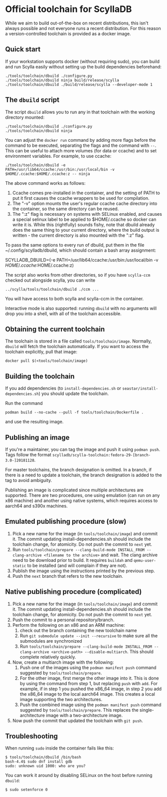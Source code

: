 # Official toolchain for ScyllaDB

While we aim to build out-of-the-box on recent distributions, this isn't
always possible and not everyone runs a recent distribution. For this reason
a version-controlled toolchain is provided as a docker image.

## Quick start

If your workstation supports docker (without requiring sudo), you can build and
run Scylla easily without setting up the build dependencies beforehand:

    ./tools/toolchain/dbuild ./configure.py
    ./tools/toolchain/dbuild ninja build/release/scylla
    ./tools/toolchain/dbuild ./build/release/scylla --developer-mode 1

## The `dbuild` script

The script `dbuild` allows you to run any in that toolchain with
the working directory mounted:

    ./tools/toolchain/dbuild ./configure.py
    ./tools/toolchain/dbuild ninja

You can adjust the `docker run` command by adding more flags before the
command to be executed, separating the flags and the command with `--`.
This can be useful to attach more volumes (for data or ccache) and to
set environment variables. For example, to use ccache:

    ./tools/toolchain/dbuild -e PATH=/usr/lib64/ccache:/usr/bin:/usr/local/bin -v $HOME/.ccache:$HOME/.ccache:z -- ninja

The above command works as follows:
1. Ccache comes pre-installed in the container, and the setting of PATH
   to put it first causes the ccache wrappers to be used for compilation.
2. The "-v" option mounts the user's regular ccache cache directory into the
   container, so the same directory can be reused.
3. The ":z" flag is necessary on systems with SELinux enabled, and causes a
   special selinux label to be applied to $HOME/.ccache so docker can write
   it is. While this (rightfully) sounds fishy, note that dbuild already does
   the same thing to your current directory, where the build output is
   written - the current directory is also mounted with the ":z" flag.

To pass the same options to every run of dbuild, put them in the file
~/.config/scylladb/dbuild, which should contain a bash array assignment:

SCYLLADB_DBUILD=(-e PATH=/usr/lib64/ccache:/usr/bin:/usr/local/bin -v $HOME/.ccache:$HOME/.ccache:z)

The script also works from other directories, so if you have `scylla-ccm` checked
out alongside scylla, you can write


    ../scylla/tools/toolchain/dbuild ./ccm ...

You will have access to both scylla and scylla-ccm in the container.

Interactive mode is also supported: running `dbuild` with no arguments
will drop you into a shell, with all of the toolchain accessible.

## Obtaining the current toolchain

The toolchain is stored in a file called `tools/toolchain/image`. Normally,
`dbuild` will fetch the toolchain automatically. If you want to access
the toolchain explicitly, pull that image:

    docker pull $(<tools/toolchain/image)

## Building the toolchain

If you add dependencies (to `install-dependencies.sh` or
`seastar/install-dependencies.sh`) you should update the toolchain.

Run the command

    podman build --no-cache --pull -f tools/toolchain/Dockerfile .

and use the resulting image.

## Publishing an image

If you're a maintainer, you can tag the image and push it
using `podman push`. Tags follow the format
`scylladb/scylla-toolchain:fedora-29-[branch-3.0-]20181128`.

For master toolchains, the branch designation is omitted. In a branch, if
there is a need to update a toolchain, the branch designation is added to
the tag to avoid ambiguity.

Publishing an image is complicated since multiple architectures are supported.
There are two procedures, one using emulation (can run on any x86 machine) and
another using native systems, which requires access to aarch64 and s390x machines.

## Emulated publishing procedure (slow)

1. Pick a new name for the image (in `tools/toolchain/image`) and
   commit it. The commit updating install-dependencies.sh should
   include the toolchain change, for atomicity. Do not push the commit
   to `next` yet.
2. Run `tools/toolchain/prepare --clang-build-mode INSTALL_FROM --clang-archive <filename to the archive>` and wait.
   The clang archive need to be download prior to build.
   It requires `buildah` and `qemu-user-static` to be installed
   (and will complain if they are not).
3. Publish the image using the instructions printed by the previous step.
4. Push the `next` branch that refers to the new toolchain.

## Native publishing procedure (complicated)

1. Pick a new name for the image (in `tools/toolchain/image`) and
   commit it. The commit updating install-dependencies.sh should
   include the toolchain change, for atomicity. Do not push the commit
   to `next` yet.
2. Push the commit to a personal repository/branch.
3. Perform the following on an x86 and an ARM machine:
    1. check out the branch containing the new toolchain name
    2. Run `git submodule update --init --recursive` to make sure
       all the submodules are synchronized
    3. Run `tools/toolchain/prepare --clang-build-mode INSTALL_FROM --clang-archive <archive-path> --disable-multiarch`. This should complete relatively quickly.
4. Now, create a multiarch image with the following:
    1. Push one of the images using the `podman manifest push` command suggested by `tools/toolchain/prepare`.
    2. For the other image, first merge the other image into it. This is done by using the command from step 1, but replacing `push` with `add`. For example, if in step 1 you pushed the x86_64 image, in step 2 you add the x86_64 image to the local aarch64 image. This creates a local image supporting the two architectures.
    3. Push the combined image using the `podman manifest push` command suggested by `tools/toolchain/prepare`. This replaces the single-architecture image with a two-architecture image.
5. Now push the commit that updated the toolchain with `git push`.

## Troubleshooting

When running `sudo` inside the container fails like this:
```
$ tools/toolchain/dbuild /bin/bash
bash-4.4$ sudo dnf install gdb
sudo: unknown uid 1000: who are you?
```

You can work it around by disabling SELinux on the host before running `dbuild`:
```
$ sudo setenforce 0
```
